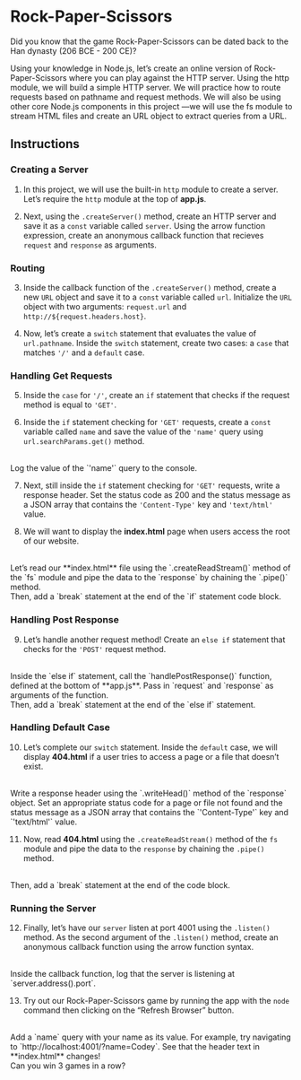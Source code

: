 # Rock-Paper-Scissors

Did you know that the game Rock-Paper-Scissors can be dated back to the Han dynasty (206 BCE - 200 CE)?

Using your knowledge in Node.js, let’s create an online version of Rock-Paper-Scissors where you can play against the HTTP server. Using the http module, we will build a simple HTTP server. We will practice how to route requests based on pathname and request methods. We will also be using other core Node.js components in this project —we will use the fs module to stream HTML files and create an URL object to extract queries from a URL.

## Instructions

### Creating a Server

1. In this project, we will use the built-in `http` module to create a server. Let’s require the `http` module at the top of **app.js**.

2. Next, using the `.createServer()` method, create an HTTP server and save it as a `const` variable called `server`. Using the arrow function expression, create an anonymous callback function that recieves `request` and `response` as arguments.

### Routing

3. Inside the callback function of the `.createServer()` method, create a new `URL` object and save it to a `const` variable called `url`. Initialize the `URL` object with two arguments: `request.url` and `http://${request.headers.host}`.

4. Now, let’s create a `switch` statement that evaluates the value of `url.pathname`. Inside the `switch` statement, create two cases: a `case` that matches `'/'` and a `default` case.

### Handling Get Requests

5. Inside the `case` for `'/'`, create an `if` statement that checks if the request method is equal to `'GET'`.

6. Inside the `if` statement checking for `'GET'` requests, create a `const` variable called `name` and save the value of the `'name'` query using `url.searchParams.get()` method.
<br>
Log the value of the `'name'` query to the console.

7. Next, still inside the `if` statement checking for `'GET'` requests, write a response header. Set the status code as 200 and the status message as a JSON array that contains the `'Content-Type'` key and `'text/html'` value.

8. We will want to display the **index.html** page when users access the root of our website.
<br>
Let’s read our **index.html** file using the `.createReadStream()` method of the `fs` module and pipe the data to the `response` by chaining the `.pipe()` method.
<br>
Then, add a `break` statement at the end of the `if` statement code block.

### Handling Post Response

9. Let’s handle another request method! Create an `else if` statement that checks for the `'POST'` request method.
<br>
Inside the `else if` statement, call the `handlePostResponse()` function, defined at the bottom of **app.js**. Pass in `request` and `response` as arguments of the function.
<br>
Then, add a `break` statement at the end of the `else if` statement.

### Handling Default Case

10. Let’s complete our `switch` statement. Inside the `default` case, we will display **404.html** if a user tries to access a page or a file that doesn’t exist.
<br>
Write a response header using the `.writeHead()` method of the `response` object. Set an appropriate status code for a page or file not found and the status message as a JSON array that contains the `'Content-Type'` key and `'text/html'` value.

11. Now, read **404.html** using the `.createReadStream()` method of the `fs` module and pipe the data to the `response` by chaining the `.pipe()` method.
<br>
Then, add a `break` statement at the end of the code block.

### Running the Server

12. Finally, let’s have our `server` listen at port 4001 using the `.listen()` method. As the second argument of the `.listen()` method, create an anonymous callback function using the arrow function syntax.
<br>
Inside the callback function, log that the server is listening at `server.address().port`.

13. Try out our Rock-Paper-Scissors game by running the app with the `node` command then clicking on the “Refresh Browser” button.
<br>
Add a `name` query with your name as its value. For example, try navigating to `http://localhost:4001/?name=Codey`. See that the header text in **index.html** changes!
<br>
Can you win 3 games in a row?